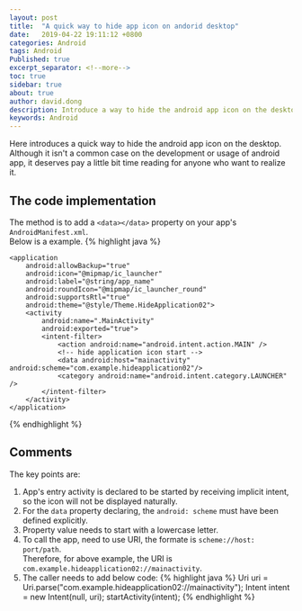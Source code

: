 ```yaml
---
layout: post
title:  "A quick way to hide app icon on andorid desktop"
date:   2019-04-22 19:11:12 +0800
categories: Android
tags: Android
Published: true
excerpt_separator: <!--more-->
toc: true
sidebar: true
about: true
author: david.dong
description: Introduce a way to hide the android app icon on the desktop. 
keywords: Android
---
```

Here introduces a quick way to hide the android app icon on the desktop. Although it isn't a common case on the development or usage of android app, it deserves pay a little bit time reading for anyone who want to realize it.<!--more-->

## The code implementation
The method is to add a `<data></data>` property on your app's `AndroidManifest.xml`.    
Below is a example.
{% highlight java %}
<?xml version="1.0" encoding="utf-8"?>
<manifest xmlns:android="http://schemas.android.com/apk/res/android"
    xmlns:tools="http://schemas.android.com/tools"
    package="com.example.hideapplication02">

    <application
        android:allowBackup="true"
        android:icon="@mipmap/ic_launcher"
        android:label="@string/app_name"
        android:roundIcon="@mipmap/ic_launcher_round"
        android:supportsRtl="true"
        android:theme="@style/Theme.HideApplication02">
        <activity
            android:name=".MainActivity"
            android:exported="true">
            <intent-filter>
                <action android:name="android.intent.action.MAIN" />
				<!-- hide application icon start -->
                <data android:host="mainactivity" android:scheme="com.example.hideapplication02"/>
                <category android:name="android.intent.category.LAUNCHER" />
            </intent-filter>
        </activity>
    </application>

</manifest>
{% endhighlight %}

## Comments
The key points are:

1. App's entry activity is declared to be started by receiving implicit intent, so the icon will not be displayed naturally.
2. For the `data` property declaring, the `android: scheme` must have been defined explicitly. 
3. Property value needs to start with a lowercase letter.
4. To call the app, need to use URI, the formate is `scheme://host: port/path`.</br>
Therefore, for above example, the URI is `com.example.hideapplication02://mainactivity`.
5. The caller needs to add below code: 
{% highlight java %}
  Uri uri = Uri.parse("com.example.hideapplication02://mainactivity");
  Intent intent = new Intent(null, uri);
  startActivity(intent);
{% endhighlight %}